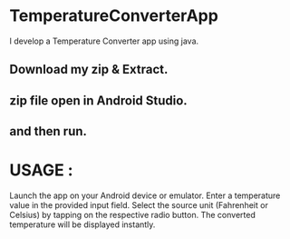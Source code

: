 # TemperatureConverterApp
I develop a Temperature Converter app using java.
## Download my zip & Extract.
## zip file open in Android Studio.
## and then run.
# USAGE :
  Launch the app on your Android device or emulator.
  Enter a temperature value in the provided input field.
  Select the source unit (Fahrenheit or Celsius) by tapping on the respective radio button.
  The converted temperature will be displayed instantly.
